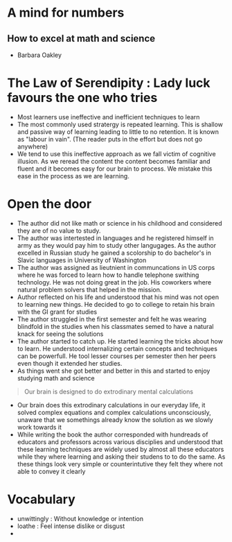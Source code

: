# A mind for numbers 

## How to excel at math and science

- Barbara Oakley

# The Law of Serendipity : Lady luck favours the one who tries

- Most learners use ineffective and inefficient techniques to learn
- The most commonly used stratergy is repeated learning. This is shallow and passive way of learning leading to little to no retention. It is known as "labour in vain". (The reader puts in the effort but does not go anywhere)
- We tend to use this ineffective approach as we fall victim of cognitive illusion. As we reread the content the content becomes familiar and fluent and it becomes easy for our brain to process. We mistake this ease in the process as we are learning.


# Open the door

- The author did not like math or science in his childhood and considered they are of no value to study.
- The author was intertested in languages and he registered himself in army as they would pay him to study other langugages. As the author excelled in Russian study he gained a scolorship to do bachelor's in Slavic languages in University of Washington
- The author was assigned as lieutnient in communcations in US corps where he was forced to learn how to handle telephone swithing technology. He was not doing great in the job. His coworkers where natural problem solvers that helped in the mission.
- Author reflected on his life and understood that his mind was not open to learning new things. He decided to go to college to retain his brain with the GI grant for studies
- The author struggled in the first semester and felt he was wearing blindfold in the studies when his classmates semed to have a natural knack for seeing the solutions
- The author started to catch up. He started learning the tricks about how to learn. He understood internalizing certain concepts and techniques can be powerfull. He tool lesser courses per semester then her peers even though it extended her studies.
- As things went she got better and better in this and started to enjoy studying math and science
> Our brain is designed to do extrodinary mental calculations
- Our brain does this extrodinary calculations in our everyday life, it solved complex equations and complex calculations unconsciously, unaware that we somethings already know the solution as we slowly work towards it
- While writing the book the author corresponded with hundreads of educators and professors across various disciplies and understood that these learning techniques are widely used by almost all these educators while they where learning and asking their studens to to do the same. As these things look very simple or counterintutive they felt they where not able to convey it clearly








# Vocabulary

- unwittingly : Without knowledge or intention 
- loathe : Feel intense dislike or disgust
- 

